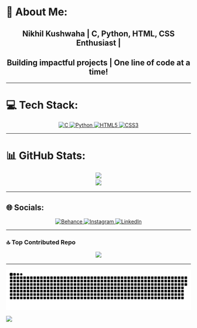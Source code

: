 # 💫 About Me:
<div align="center">
<h2>
  Nikhil Kushwaha | C, Python, HTML, CSS Enthusiast |  
</h2>  
  <h2>
  Building impactful projects | One line of code at a time!
  </h2>
  
</div>

---

# 💻 Tech Stack:
<div align="center">

<a href="#">
  <img src="https://img.shields.io/badge/c-%2300599C.svg?style=flat&logo=c&logoColor=white" alt="C" height="30"/>
</a>
<a href="#">
  <img src="https://img.shields.io/badge/python-3670A0?style=flat&logo=python&logoColor=ffdd54" alt="Python" height="30"/>
</a>
<a href="#">
  <img src="https://img.shields.io/badge/html5-%23E34F26.svg?style=flat&logo=html5&logoColor=white" alt="HTML5" height="30"/>
</a>
<a href="#">
  <img src="https://img.shields.io/badge/css3-%231572B6.svg?style=flat&logo=css3&logoColor=white" alt="CSS3" height="30"/>
</a>

</div>

---

# 📊 GitHub Stats:
<div align="center">

![](https://github-readme-stats.vercel.app/api?username=Nikhil-kushwaha1312&theme=transparent&hide_border=true&include_all_commits=false&count_private=false)<br/>
![](https://github-readme-streak-stats.herokuapp.com/?user=Nikhil-kushwaha1312&theme=transparent&hide_border=true)<br/>

</div>

---

## 🌐 Socials:
<div align="center">

<a href="https://behance.net/">
  <img src="https://img.shields.io/badge/Behance-1769ff?logo=behance&logoColor=white" alt="Behance" height="30"/>
</a>
<a href="https://instagram.com/z._.nikhil">
  <img src="https://img.shields.io/badge/Instagram-%23E4405F.svg?logo=Instagram&logoColor=white" alt="Instagram" height="30"/>
</a>
<a href="https://linkedin.com/in/nikhil-kushwaha-81613832a">
  <img src="https://img.shields.io/badge/LinkedIn-%230077B5.svg?logo=linkedin&logoColor=white" alt="LinkedIn" height="30"/>
</a>

</div>

---

### 🔝 Top Contributed Repo
<div align="center">

![](https://github-contributor-stats.vercel.app/api?username=Nikhil-kushwaha1312&limit=5&theme=dark&combine_all_yearly_contributions=true)

</div>

---

<div align="center">
  
![snake gif](https://github.com/Nikhil-kushwaha1312/Nikhil-kushwaha1312/blob/output/github-snake-dark.svg)

</div>

[![](https://visitcount.itsvg.in/api?id=Nikhil-kushwaha1312&icon=0&color=0)](https://visitcount.itsvg.in)
